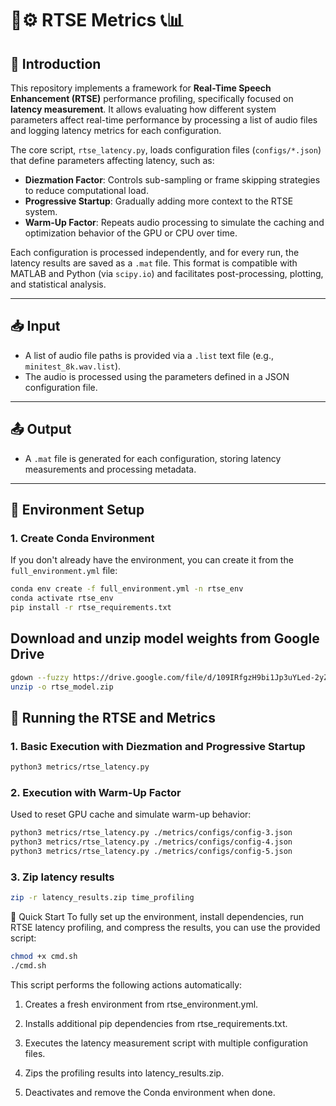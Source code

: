 # 🧠⚙️ RTSE Metrics 📞📊

## 📘 Introduction

This repository implements a framework for **Real-Time Speech Enhancement (RTSE)** performance profiling, specifically focused on **latency measurement**. It allows evaluating how different system parameters affect real-time performance by processing a list of audio files and logging latency metrics for each configuration.

The core script, `rtse_latency.py`, loads configuration files (`configs/*.json`) that define parameters affecting latency, such as:

- **Diezmation Factor**: Controls sub-sampling or frame skipping strategies to reduce computational load.
- **Progressive Startup**: Gradually adding more context to the RTSE system.
- **Warm-Up Factor**: Repeats audio processing to simulate the caching and optimization behavior of the GPU or CPU over time.

Each configuration is processed independently, and for every run, the latency results are saved as a `.mat` file. This format is compatible with MATLAB and Python (via `scipy.io`) and facilitates post-processing, plotting, and statistical analysis.

---

## 📥 Input

- A list of audio file paths is provided via a `.list` text file (e.g., `minitest_8k.wav.list`).
- The audio is processed using the parameters defined in a JSON configuration file.

---

## 📤 Output

- A `.mat` file is generated for each configuration, storing latency measurements and processing metadata.

---

## 🔧 Environment Setup

### 1. **Create Conda Environment**

If you don't already have the environment, you can create it from the `full_environment.yml` file:

```bash
conda env create -f full_environment.yml -n rtse_env
conda activate rtse_env
pip install -r rtse_requirements.txt
```
## Download and unzip model weights from Google Drive
```bash
gdown --fuzzy https://drive.google.com/file/d/109IRfgzH9bi1Jp3uYLed-2yZkEavh_6F/view?usp=drive_link
unzip -o rtse_model.zip
```

## 🚀 Running the RTSE and Metrics
### 1. **Basic Execution with Diezmation and Progressive Startup**
```bash
python3 metrics/rtse_latency.py
```
### 2. **Execution with Warm-Up Factor**
Used to reset GPU cache and simulate warm-up behavior:
```bash
python3 metrics/rtse_latency.py ./metrics/configs/config-3.json
python3 metrics/rtse_latency.py ./metrics/configs/config-4.json
python3 metrics/rtse_latency.py ./metrics/configs/config-5.json
```
### 3. Zip latency results
```bash
zip -r latency_results.zip time_profiling
```

🔧 Quick Start
To fully set up the environment, install dependencies, run RTSE latency profiling, and compress the results, you can use the provided script:

```bash
chmod +x cmd.sh
./cmd.sh
```

This script performs the following actions automatically:


1. Creates a fresh environment from rtse_environment.yml.

2. Installs additional pip dependencies from rtse_requirements.txt.

3. Executes the latency measurement script with multiple configuration files.

4. Zips the profiling results into latency_results.zip.

5. Deactivates and remove the Conda environment when done.
